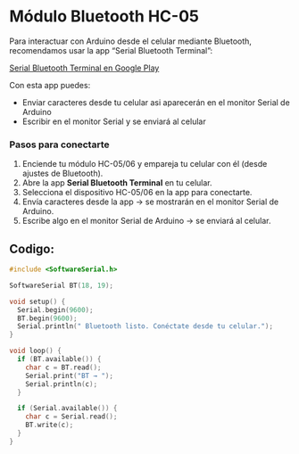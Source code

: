 # Módulo Bluetooth HC-05

Para interactuar con Arduino desde el celular mediante Bluetooth, recomendamos usar la app “Serial Bluetooth Terminal”:

[Serial Bluetooth Terminal en Google Play](https://play.google.com/store/apps/details?id=de.kai_morich.serial_bluetooth_terminal)


Con esta app puedes:

- Enviar caracteres desde tu celular asi aparecerán en el monitor Serial de Arduino
- Escribir en el monitor Serial y se enviará al celular

### Pasos para conectarte

1. Enciende tu módulo HC-05/06 y empareja tu celular con él (desde ajustes de Bluetooth).  
2. Abre la app **Serial Bluetooth Terminal** en tu celular.  
3. Selecciona el dispositivo HC-05/06 en la app para conectarte.  
4. Envía caracteres desde la app → se mostrarán en el monitor Serial de Arduino.  
5. Escribe algo en el monitor Serial de Arduino → se enviará al celular.

## Codigo:

```cpp
#include <SoftwareSerial.h>

SoftwareSerial BT(18, 19); 

void setup() {
  Serial.begin(9600);
  BT.begin(9600); 
  Serial.println(" Bluetooth listo. Conéctate desde tu celular.");
}

void loop() {
  if (BT.available()) {
    char c = BT.read();
    Serial.print("BT → ");
    Serial.println(c);
  }

  if (Serial.available()) {
    char c = Serial.read();
    BT.write(c);
  }
}
```